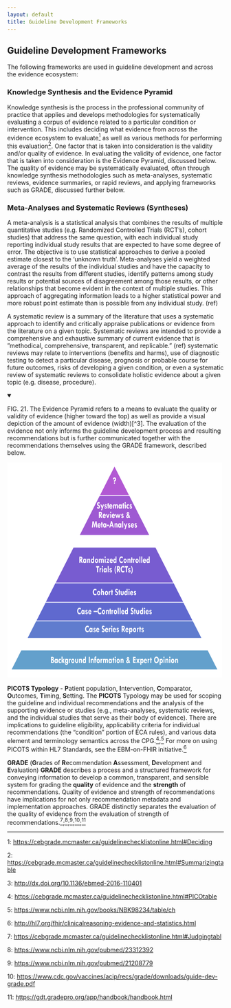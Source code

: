 ```yaml
---
layout: default
title: Guideline Development Frameworks
---
```

## Guideline Development Frameworks <!-- All of section 4.02 is already included in section 4 documen !-->

The following frameworks are used in guideline development and across the evidence ecosystem:

### Knowledge Synthesis and the Evidence Pyramid

Knowledge synthesis is the process in the professional community of practice that applies and develops methodologies for systematically evaluating a corpus of evidence related to a particular condition or intervention.  This includes deciding what evidence from across the evidence ecosystem to evaluate[<sup>1</sup>](#1) as well as various methods for performing this evaluation[<sup>2</sup>](#2). One factor that is taken into consideration is the validity and/or quality of evidence.  In evaluating the validity of evidence, one factor that is taken into consideration is the Evidence Pyramid, discussed below.  The quality of evidence may be systematically evaluated, often through knowledge synthesis methodologies such as meta-analyses, systematic reviews, evidence summaries, or rapid reviews, and applying frameworks such as GRADE, discussed further below.

### Meta-Analyses and Systematic Reviews (Syntheses)

A meta-analysis is a statistical analysis that combines the results of multiple quantitative studies (e.g. Randomized Controlled Trials (RCT’s), cohort studies) that address the same question, with each individual study reporting individual study results that are expected to have some degree of error. The objective is to use statistical approaches to derive a pooled estimate closest to the ‘unknown truth’. Meta-analyses yield a weighted average of the results of the individual studies and have the capacity to contrast the results from different studies, identify patterns among study results or potential sources of disagreement among those results, or other relationships that become evident in the context of multiple studies. This approach of aggregating information leads to a higher statistical power and more robust point estimate than is possible from any individual study. (ref)

A systematic review is a summary of the literature that uses a systematic approach to identify and critically appraise publications or evidence from the literature on a given topic.  Systematic reviews are intended to provide a comprehensive and exhaustive summary of current evidence that is ”methodical, comprehensive, transparent, and replicable.” (ref) systematic reviews may relate to interventions (benefits and harms), use of diagnostic testing to detect a particular disease, prognosis or probable course for future outcomes, risks of developing a given condition, or even a systematic review of systematic reviews to consolidate holistic evidence about a given topic (e.g. disease, procedure).

<details open>

<summary>

FIG. 21. The Evidence Pyramid refers to a means to evaluate the quality or validity of evidence (higher toward the top) as well as provide a visual depiction of the amount of evidence (width)[^3].  The evaluation of the evidence not only informs the guideline development process and resulting recommendations but is further communicated together with the recommendations themselves using the GRADE framework, described below.

</summary>

<img src="assets/images/CPG-04-01.png" alt="Evidence Pyramid" class="img-responsive img-rounded center-block" height="500" width="500"/>

</details>

**PICOTS Typology** - **P**atient population, **I**ntervention, **C**omparator, **O**utcomes, **T**iming, **S**etting. The **PICOTS** Typology may be used for scoping the guideline and individual recommendations and the analysis of the supporting evidence or studies (e.g., meta-analyses, systematic reviews, and the individual studies that serve as their body of evidence).  There are implications to guideline eligibility, applicability criteria for individual recommendations (the “condition” portion of ECA rules), and various data element and terminology semantics across the CPG.[<sup>4</sup>](#4);[<sup>5</sup>](#5)  For more on using PICOTS within HL7 Standards, see the EBM-on-FHIR initiative.[<sup>6</sup>](#6)

**GRADE** (**G**rades of **R**ecommendation **A**ssessment, **D**evelopment and **E**valuation) **GRADE** describes a process and a structured framework for conveying information to develop a common, transparent, and sensible system for grading the **quality** of evidence and the **strength** of recommendations. Quality of evidence and strength of recommendations have implications for not only recommendation metadata and implementation approaches.  GRADE distinctly separates the evaluation of the quality of evidence from the evaluation of strength of recommendations.[<sup>7</sup>](#7);[<sup>8</sup>](#8);[<sup>9</sup>](#9);[<sup>10</sup>](#10);[<sup>11</sup>](#11)

---

<a id="1">1</a>: https://cebgrade.mcmaster.ca/guidelinechecklistonline.html#Deciding

<a id="2">2</a>:  https://cebgrade.mcmaster.ca/guidelinechecklistonline.html#Summarizingtable

<a id="3">3</a>: http://dx.doi.org/10.1136/ebmed-2016-110401

<a id="4">4</a>: https://cebgrade.mcmaster.ca/guidelinechecklistonline.html#PICOtable

<a id="5">5</a>: https://www.ncbi.nlm.nih.gov/books/NBK98234/table/ch

<a id="6">6</a>: http://hl7.org/fhir/clinicalreasoning-evidence-and-statistics.html

<a id="7">7</a>: https://cebgrade.mcmaster.ca/guidelinechecklistonline.html#Judgingtabl

<a id="8">8</a>: https://www.ncbi.nlm.nih.gov/pubmed/23312392

<a id="9">9</a>: https://www.ncbi.nlm.nih.gov/pubmed/21208779

<a id="10">10</a>: https://www.cdc.gov/vaccines/acip/recs/grade/downloads/guide-dev-grade.pdf

<a id="11">11</a>: https://gdt.gradepro.org/app/handbook/handbook.html
